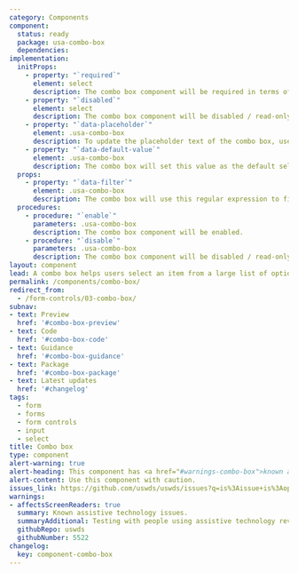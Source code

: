 ```yaml
---
category: Components
component:
  status: ready
  package: usa-combo-box
  dependencies:
implementation:
  initProps:
    - property: "`required`"
      element: select
      description: The combo box component will be required in terms of native form validation.
    - property: "`disabled`"
      element: select
      description: The combo box component will be disabled / read-only. You can re-enable it by executing the enable procedure on the component.
    - property: "`data-placeholder`"
      element: .usa-combo-box
      description: To update the placeholder text of the combo box, use the `data-placeholder` attribute. We recommend using a label or hint instead of a placeholder.
    - property: "`data-default-value`"
      element: .usa-combo-box
      description: The combo box will set this value as the default selection if it is found within the select options.
  props:
    - property: "`data-filter`"
      element: .usa-combo-box
      description: The combo box will use this regular expression to filter the combo box options. You are declaring a case insensitive match over the entire option text, which means `^` and `$` are added automatically. You can specify the inputted query with `{{query}}`. You can also declare a custom query filter as a data property as well, which can be used in the custom filter (`data-number-filter="[0-9]"` and then using `data-filter="{{numberFilter}}.*"`). The default filter is `.*{{query}}.*`, which is a simple "find anywhere within the option" text.
  procedures:
    - procedure: "`enable`"
      parameters: .usa-combo-box
      description: The combo box component will be enabled.
    - procedure: "`disable`"
      parameters: .usa-combo-box
      description: The combo box component will be disabled / read-only.
layout: component
lead: A combo box helps users select an item from a large list of options.
permalink: /components/combo-box/
redirect_from:
  - /form-controls/03-combo-box/
subnav:
- text: Preview
  href: '#combo-box-preview'
- text: Code
  href: '#combo-box-code'
- text: Guidance
  href: '#combo-box-guidance'
- text: Package
  href: '#combo-box-package'
- text: Latest updates
  href: '#changelog'
tags:
  - form
  - forms
  - form controls
  - input
  - select
title: Combo box
type: component
alert-warning: true
alert-heading: This component has <a href="#warnings-combo-box">known accessibility issues</a>.
alert-content: Use this component with caution.
issues_link: https://github.com/uswds/uswds/issues?q=is%3Aissue+is%3Aopen+label%3A%22Package%3A+Combo+Box%22
warnings:
- affectsScreenReaders: true
  summary: Known assistive technology issues.
  summaryAdditional: Testing with people using assistive technology revealed usability concerns that require additional investigation. At this time, consider using a <a href="{{ site.baseurl }}/components/select">Select component</a> instead of a combo box. More research and testing is planned to better understand and address these accessibility issues.
  githubRepo: uswds
  githubNumber: 5522
changelog:
  key: component-combo-box
---
```

